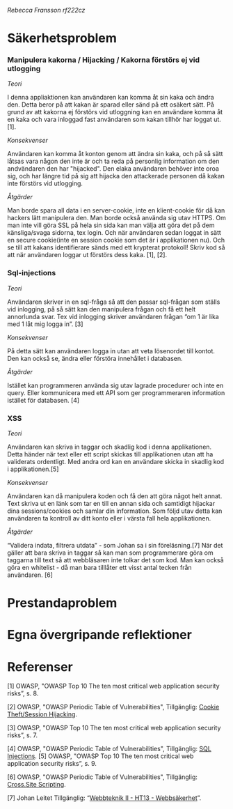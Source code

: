 _Rebecca Fransson_
_rf222cz_


# Säkerhetsproblem
### Manipulera kakorna / Hijacking / Kakorna förstörs ej vid utlogging
_Teori_

I denna appliaktionen kan användaren kan komma åt sin kaka och ändra den. Detta beror på att kakan är sparad eller sänd på ett osäkert sätt.
På grund av att kakorna ej förstörs vid utloggning kan en användare komma åt en kaka och vara inloggad fast användaren som kakan tillhör har loggat ut.
[1].


_Konsekvenser_

Användaren kan komma åt konton genom att ändra sin kaka, och på så sätt låtsas vara någon den inte är och ta reda på personlig information om den andvändaren den har "hijacked".
Den elaka användaren behöver inte oroa sig, och har längre tid på sig att hijacka den attackerade personen då kakan inte förstörs vid utlogging.


_Åtgärder_

Man borde spara all data i en server-cookie, inte en klient-cookie för då kan hackers lätt manipulera den.
Man borde också använda sig utav HTTPS. Om man inte vill göra SSL på hela sin sida kan man välja att göra det på dem känsliga/svaga sidorna, tex login. Och när användaren sedan loggat in sätt en secure cookie(inte en session cookie som det är i applikationen nu).
Och se till att kakans identifierare sänds med ett krypterat protokoll!
Skriv kod så att när användaren loggar ut förstörs dess kaka.
[1], [2].


### Sql-injections
_Teori_

Användaren skriver in en sql-fråga så att den passar sql-frågan som ställs vid inlogging, på så sätt kan den manipulera frågan och få ett helt annorlunda svar. Tex vid inlogging skriver  användaren frågan “om 1 är lika med 1 låt mig logga in”.
[3]


_Konsekvenser_

På detta sätt kan användaren logga in utan att veta lösenordet till kontot.
Den kan också se, ändra eller förstöra innehållet i databasen.


_Åtgärder_

Istället kan programmeren använda sig utav lagrade procedurer och inte en query.
Eller kommunicera med ett API som ger programmeraren information istället för databasen.
[4]


### XSS
_Teori_

Användaren kan skriva in taggar och skadlig kod i denna applikationen. Detta händer när text eller ett script skickas till applikationen utan att ha validerats ordentligt. Med andra ord kan en användare skicka in skadlig kod i applikationen.[5]


_Konsekvenser_

Användaren kan då manipulera koden och få den att göra något helt annat. Text skriva ut en länk som tar en till en annan sida och samtidigt hijackar dina sessions/cookies och samlar din information. Som följd utav detta kan användaren ta kontroll av ditt konto eller i värsta fall hela applikationen.


_Åtgärder_

“Validera indata, filtrera utdata” - som Johan sa i sin föreläsning.[7]
När det gäller att bara skriva in taggar så kan man som programmerare göra om taggarna till text så att webbläsaren inte tolkar det som kod.
Man kan också göra en whitelist - då man bara tilllåter ett visst antal tecken från användaren.
[6]

# Prestandaproblem

# Egna övergripande reflektioner

# Referenser

[1] OWASP, "OWASP Top 10 The ten most critical web application security risks”, s. 8.

[2] OWASP, "OWASP Periodic Table of Vulnerabilities", Tillgänglig: [Cookie Theft/Session Hijacking](https://www.owasp.org/index.php/OWASP_Periodic_Table_of_Vulnerabilities#Periodic_Table_of_Vulnerabilities).

[3] OWASP, "OWASP Top 10 The ten most critical web application security risks”, s. 7.

[4] OWASP, "OWASP Periodic Table of Vulnerabilities", Tillgänglig: [SQL Injections](https://www.owasp.org/index.php/OWASP_Periodic_Table_of_Vulnerabilities_-_SQL_Injection).
[5] OWASP, "OWASP Top 10 The ten most critical web application security risks”, s. 9.

[6] OWASP, "OWASP Periodic Table of Vulnerabilities", Tillgänglig: [Cross.Site Scripting](https://www.owasp.org/index.php/OWASP_Periodic_Table_of_Vulnerabilities_-_Cross-Site_Scripting_(XSS)).

[7] Johan Leitet Tillgänglig: “[Webbteknik II - HT13 - Webbsäkerhet](https://www.youtube.com/watch?v=Gc_pc9TMEIk)”.
